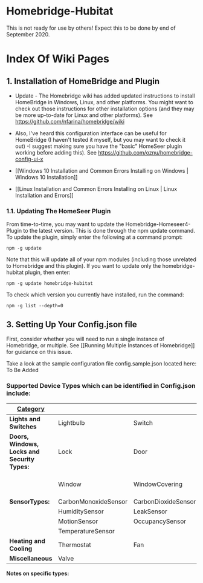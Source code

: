 # Homebridge-Hubitat


This is not ready for use by others! Expect this to be done by end of September 2020.


# Index Of Wiki Pages

## 1. Installation of HomeBridge and Plugin

* Update - The Homebridge wiki has added updated instructions to install HomeBridge in Windows, Linux, and other platforms. You might want to check out those instructions for other installation options (and they may be more up-to-date for Linux and other platforms). See https://github.com/nfarina/homebridge/wiki

* Also, I've heard this configuration interface can be useful for HomeBridge (I haven't tested it myself, but you may want to check it out) -I suggest making sure you have the "basic" HomeSeer plugin working before adding this). See https://github.com/oznu/homebridge-config-ui-x

* [[Windows 10 Installation and Common Errors Installing on Windows | Windows 10 Installation]]

* [[Linux Installation and Common Errors Installing on Linux | Linux Installation and Errors]]

### 1.1. Updating The HomeSeer Plugin
From time-to-time, you may want to update the Homebridge-Homeseer4-Plugin to the latest version. This is done through the npm update command. To update the plugin, simply enter the following at a command prompt:
`````
npm -g update
`````
Note that this will update all of your npm modules (including those unrelated to Homebridge and this plugin). If you want to update only the homebridge-hubitat plugin, then enter:
`````
npm -g update homebridge-hubitat
`````

To check which version you currently have installed, run the command:
`````
npm -g list --depth=0
`````



## 3. Setting Up Your Config.json file

First, consider whether you will need to run a single instance of Homebridge, or multiple. See [[Running Multiple Instances of Homebridge]] for guidance on this issue.

Take a look at the sample configuration file config.sample.json located here: To Be Added
### Supported Device Types which can be identified in Config.json include:

| <u>Category                                  	|                      	|                     	|                  	|
|-------------------------------------------	|----------------------	|---------------------	|------------------	|
| <b>Lights and Switches                       	| Lightbulb            	| Switch              	| Outlet           	|
| <b>Doors, Windows, Locks and Security Types: 	| Lock                 	| Door                	| GarageDoorOpener 	|
|                                           	| Window               	| WindowCovering      	| SecuritySystem (HomeKit Alarm Type)   	|
| <b>SensorTypes:                              	| CarbonMonoxideSensor 	| CarbonDioxideSensor 	| ContactSensor    	|
|                                           	| HumiditySensor       	| LeakSensor          	| LightSensor      	|
|                                           	| MotionSensor         	| OccupancySensor     	| SmokeSensor      	|
|                                           	| TemperatureSensor     |                     	|                  	|
| <b>Heating and Cooling                       	| Thermostat           	| Fan                 	|                  	|
| <b>Miscellaneous                             	| Valve                	|                     	|                  	|

<b>Notes on specific types:



